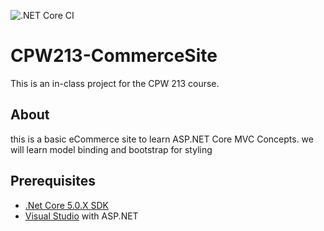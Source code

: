 ![.NET Core CI](https://github.com/JoeProgrammer88/CPW213-CommerceSite/workflows/.NET%20Core%20CI/badge.svg)

# CPW213-CommerceSite
This is an in-class project for the CPW 213 course. 

## About
this is a basic eCommerce site to learn ASP.NET Core MVC Concepts.
we will learn model binding and bootstrap for styling 

## Prerequisites 
- [.Net Core 5.0.X SDK](https://dotnet.microsoft.com/download)
- [Visual Studio](https://visualstudio.microsoft.com/) with ASP.NET

